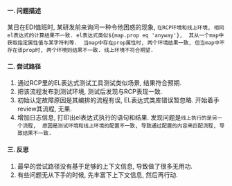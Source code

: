 #### 一. 问题描述

某日在EDI值班时, 某研发前来询问一种令他困惑的现象, `在RCP环境和线上环境, 相同el表达式的计算结果不一致. el表达式类似${map.prop eq 'anyway'},  其从一个map中获取指定属性值与某字符判等.  当map中存在prop属性时, 两个环境结果一致, 但当map中不存在该prop时, 两个环境则结果不一致. 线上环境不符合期望.`

#### 二. 尝试路径

1. 通过RCP里的EL表达式测试工具测试类似场景, 结果符合预期.
2. 把该流程发布到测试环境, 测试后发现与RCP表现一致.
3. 初始认定故障原因是其编排的流程有误, EL表达式类库错误暂忽略. 开始着手review其流程, 无果.
4. 增加日志信息, 打印出el表达式执行的语句和结果. 发现问题是`线上执行的是另一个流程,  原因是测试环境和线上环境的配置不一致, 导致通过配置的内容来匹配流程, 导致结果不一致.`

#### 三. 反思

1. 最早的尝试路径没有基于足够的上下文信息, 导致做了很多无用功.
2. 有些问题无从下手的时候, 先丰富下上下文信息, 然后再行动.